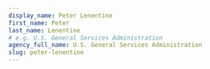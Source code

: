 ```yaml
---
display_name: Peter Lenentine
first_name: Peter
last_name: Lenentine
# e.g. U.S. General Services Administration
agency_full_name: U.S. General Services Administration
slug: peter-lenentine
---
```

